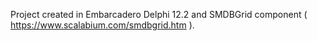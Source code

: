 Project created in Embarcadero Delphi 12.2 and SMDBGrid component ( https://www.scalabium.com/smdbgrid.htm ).

